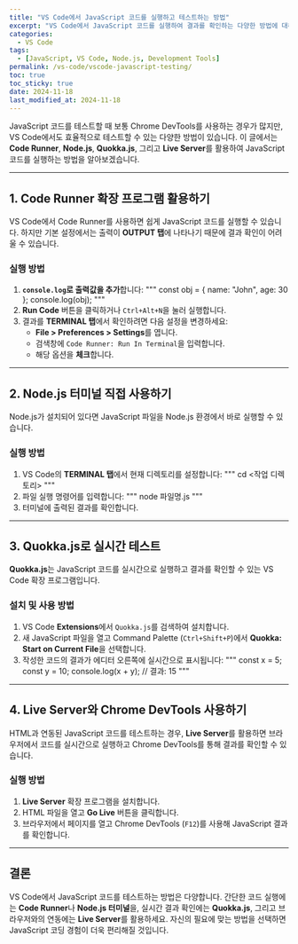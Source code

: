 ```yaml
---
title: "VS Code에서 JavaScript 코드를 실행하고 테스트하는 방법"
excerpt: "VS Code에서 JavaScript 코드를 실행하여 결과를 확인하는 다양한 방법에 대해 알아봅니다."
categories:
  - VS Code
tags:
  - [JavaScript, VS Code, Node.js, Development Tools]
permalink: /vs-code/vscode-javascript-testing/
toc: true
toc_sticky: true
date: 2024-11-18
last_modified_at: 2024-11-18
---
```


JavaScript 코드를 테스트할 때 보통 Chrome DevTools를 사용하는 경우가 많지만, VS Code에서도 효율적으로 테스트할 수 있는 다양한 방법이 있습니다. 이 글에서는 **Code Runner**, **Node.js**, **Quokka.js**, 그리고 **Live Server**를 활용하여 JavaScript 코드를 실행하는 방법을 알아보겠습니다.

---

## 1. Code Runner 확장 프로그램 활용하기

VS Code에서 Code Runner를 사용하면 쉽게 JavaScript 코드를 실행할 수 있습니다. 하지만 기본 설정에서는 출력이 **OUTPUT 탭**에 나타나기 때문에 결과 확인이 어려울 수 있습니다.

### 실행 방법
1. **`console.log`로 출력값을 추가**합니다:
   """
   const obj = { name: "John", age: 30 };
   console.log(obj);
   """
2. **Run Code** 버튼을 클릭하거나 `Ctrl+Alt+N`을 눌러 실행합니다.
3. 결과를 **TERMINAL 탭**에서 확인하려면 다음 설정을 변경하세요:
   - **File > Preferences > Settings**를 엽니다.
   - 검색창에 `Code Runner: Run In Terminal`을 입력합니다.
   - 해당 옵션을 **체크**합니다.

---

## 2. Node.js 터미널 직접 사용하기

Node.js가 설치되어 있다면 JavaScript 파일을 Node.js 환경에서 바로 실행할 수 있습니다.

### 실행 방법
1. VS Code의 **TERMINAL 탭**에서 현재 디렉토리를 설정합니다:
   """
   cd <작업 디렉토리>
   """
2. 파일 실행 명령어를 입력합니다:
   """
   node 파일명.js
   """
3. 터미널에 출력된 결과를 확인합니다.

---

## 3. Quokka.js로 실시간 테스트

**Quokka.js**는 JavaScript 코드를 실시간으로 실행하고 결과를 확인할 수 있는 VS Code 확장 프로그램입니다.

### 설치 및 사용 방법
1. VS Code **Extensions**에서 `Quokka.js`를 검색하여 설치합니다.
2. 새 JavaScript 파일을 열고 Command Palette (`Ctrl+Shift+P`)에서 **Quokka: Start on Current File**을 선택합니다.
3. 작성한 코드의 결과가 에디터 오른쪽에 실시간으로 표시됩니다:
   """
   const x = 5;
   const y = 10;
   console.log(x + y); // 결과: 15
   """

---

## 4. Live Server와 Chrome DevTools 사용하기

HTML과 연동된 JavaScript 코드를 테스트하는 경우, **Live Server**를 활용하면 브라우저에서 코드를 실시간으로 실행하고 Chrome DevTools를 통해 결과를 확인할 수 있습니다.

### 실행 방법
1. **Live Server** 확장 프로그램을 설치합니다.
2. HTML 파일을 열고 **Go Live** 버튼을 클릭합니다.
3. 브라우저에서 페이지를 열고 Chrome DevTools (`F12`)를 사용해 JavaScript 결과를 확인합니다.

---

## 결론

VS Code에서 JavaScript 코드를 테스트하는 방법은 다양합니다. 간단한 코드 실행에는 **Code Runner**나 **Node.js 터미널**을, 실시간 결과 확인에는 **Quokka.js**, 그리고 브라우저와의 연동에는 **Live Server**를 활용하세요. 자신의 필요에 맞는 방법을 선택하면 JavaScript 코딩 경험이 더욱 편리해질 것입니다.
